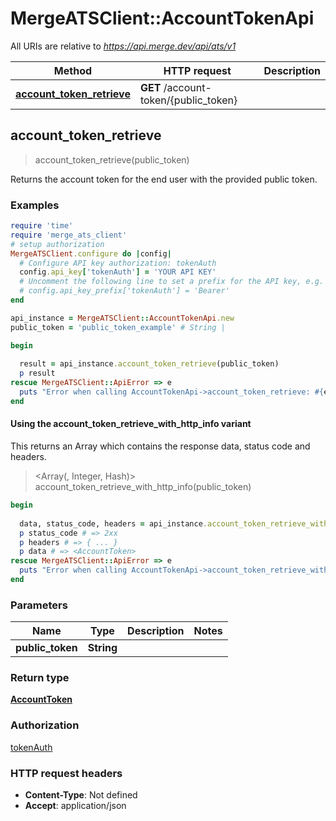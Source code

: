 # MergeATSClient::AccountTokenApi

All URIs are relative to *https://api.merge.dev/api/ats/v1*

| Method | HTTP request | Description |
| ------ | ------------ | ----------- |
| [**account_token_retrieve**](AccountTokenApi.md#account_token_retrieve) | **GET** /account-token/{public_token} |  |


## account_token_retrieve

> <AccountToken> account_token_retrieve(public_token)



Returns the account token for the end user with the provided public token.

### Examples

```ruby
require 'time'
require 'merge_ats_client'
# setup authorization
MergeATSClient.configure do |config|
  # Configure API key authorization: tokenAuth
  config.api_key['tokenAuth'] = 'YOUR API KEY'
  # Uncomment the following line to set a prefix for the API key, e.g. 'Bearer' (defaults to nil)
  # config.api_key_prefix['tokenAuth'] = 'Bearer'
end

api_instance = MergeATSClient::AccountTokenApi.new
public_token = 'public_token_example' # String | 

begin
  
  result = api_instance.account_token_retrieve(public_token)
  p result
rescue MergeATSClient::ApiError => e
  puts "Error when calling AccountTokenApi->account_token_retrieve: #{e}"
end
```

#### Using the account_token_retrieve_with_http_info variant

This returns an Array which contains the response data, status code and headers.

> <Array(<AccountToken>, Integer, Hash)> account_token_retrieve_with_http_info(public_token)

```ruby
begin
  
  data, status_code, headers = api_instance.account_token_retrieve_with_http_info(public_token)
  p status_code # => 2xx
  p headers # => { ... }
  p data # => <AccountToken>
rescue MergeATSClient::ApiError => e
  puts "Error when calling AccountTokenApi->account_token_retrieve_with_http_info: #{e}"
end
```

### Parameters

| Name | Type | Description | Notes |
| ---- | ---- | ----------- | ----- |
| **public_token** | **String** |  |  |

### Return type

[**AccountToken**](AccountToken.md)

### Authorization

[tokenAuth](../README.md#tokenAuth)

### HTTP request headers

- **Content-Type**: Not defined
- **Accept**: application/json

